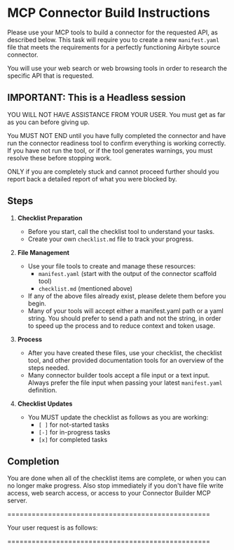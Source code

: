 # MCP Connector Build Instructions

Please use your MCP tools to build a connector for the requested API, as described below. This task will require you to create a new `manifest.yaml` file that meets the requirements for a perfectly functioning Airbyte source connector.

You will use your web search or web browsing tools in order to research the specific API that is requested.

## IMPORTANT: This is a Headless session

YOU WILL NOT HAVE ASSISTANCE FROM YOUR USER. You must get as far as you can before giving up.

You MUST NOT END until you have fully completed the connector and have run the connector readiness tool to confirm everything is working correctly. If you have not run the tool, or if the tool generates warnings, you must resolve these before stopping work.

ONLY if you are completely stuck and cannot proceed further should you report back a detailed report
of what you were blocked by.

## Steps

1. **Checklist Preparation**
    - Before you start, call the checklist tool to understand your tasks.
    - Create your own `checklist.md` file to track your progress.

2. **File Management**
    - Use your file tools to create and manage these resources:
        - `manifest.yaml` (start with the output of the connector scaffold tool)
        - `checklist.md` (mentioned above)
    - If any of the above files already exist, please delete them before you begin.
    - Many of your tools will accept either a manifest.yaml path or a yaml string. You should prefer to send a path and not the string, in order to speed up the process and to reduce context and token usage.

3. **Process**
    - After you have created these files, use your checklist, the checklist tool, and other provided documentation tools for an overview of the steps needed.
    - Many connector builder tools accept a file input or a text input. Always prefer the file input when passing your latest `manifest.yaml` definition.

4. **Checklist Updates**
    - You MUST update the checklist as follows as you are working:
        - `[ ]` for not-started tasks
        - `[-]` for in-progress tasks
        - `[x]` for completed tasks

## Completion

You are done when all of the checklist items are complete, or when you can no longer make progress. Also stop immediately if you don't have file write access, web search access, or access to your Connector Builder MCP server.

==================================================

Your user request is as follows:

==================================================

